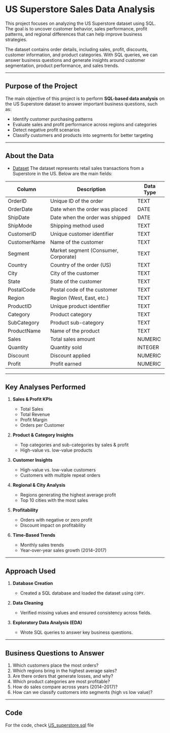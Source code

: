 # US Superstore Sales Data Analysis



This project focuses on analyzing the US Superstore dataset using SQL.  
The goal is to uncover customer behavior, sales performance, profit patterns, and regional differences that can help improve business strategies.

The dataset contains order details, including sales, profit, discounts, customer information, and product categories. With SQL queries, we can answer business questions and generate insights around customer segmentation, product performance, and sales trends.

---

## Purpose of the Project

The main objective of this project is to perform **SQL-based data analysis** on the US Superstore dataset to answer important business questions, such as:

- Identify customer purchasing patterns  
- Evaluate sales and profit performance across regions and categories  
- Detect negative profit scenarios  
- Classify customers and products into segments for better targeting 

---

## About the Data
- <a href="(https://github.com/edifoninigodwin/us-superstore-sql-analysis/blob/main/US%20Superstore%20data.xls)">Dataset</a>
The dataset represents retail sales transactions from a Superstore in the US. Below are the main fields:

| Column       | Description                          | Data Type    |
|--------------|--------------------------------------|--------------|
| OrderID      | Unique ID of the order               | TEXT         |
| OrderDate    | Date when the order was placed       | DATE         |
| ShipDate     | Date when the order was shipped      | DATE         |
| ShipMode     | Shipping method used                 | TEXT         |
| CustomerID   | Unique customer identifier           | TEXT         |
| CustomerName | Name of the customer                 | TEXT         |
| Segment      | Market segment (Consumer, Corporate) | TEXT         |
| Country      | Country of the order (US)            | TEXT         |
| City         | City of the customer                 | TEXT         |
| State        | State of the customer                | TEXT         |
| PostalCode   | Postal code of the customer          | TEXT         |
| Region       | Region (West, East, etc.)            | TEXT         |
| ProductID    | Unique product identifier            | TEXT         |
| Category     | Product category                     | TEXT         |
| SubCategory  | Product sub-category                 | TEXT         |
| ProductName  | Name of the product                  | TEXT         |
| Sales        | Total sales amount                   | NUMERIC      |
| Quantity     | Quantity sold                        | INTEGER      |
| Discount     | Discount applied                     | NUMERIC      |
| Profit       | Profit earned                        | NUMERIC      |

---

## Key Analyses Performed

1. **Sales & Profit KPIs**  
   - Total Sales  
   - Total Revenue  
   - Profit Margin  
   - Orders per Customer  

2. **Product & Category Insights**  
   - Top categories and sub-categories by sales & profit  
   - High-value vs. low-value products  

3. **Customer Insights**  
   - High-value vs. low-value customers  
   - Customers with multiple repeat orders  

4. **Regional & City Analysis**  
   - Regions generating the highest average profit  
   - Top 10 cities with the most sales  

5. **Profitability**  
   - Orders with negative or zero profit  
   - Discount impact on profitability  

6. **Time-Based Trends**  
   - Monthly sales trends  
   - Year-over-year sales growth (2014–2017)  

---

## Approach Used

1. **Database Creation**  
   - Created a SQL database and loaded the dataset using `COPY`.  

2. **Data Cleaning**  
   - Verified missing values and ensured consistency across fields.  

3. **Exploratory Data Analysis (EDA)**  
   - Wrote SQL queries to answer key business questions.  
 

---

## Business Questions to Answer

1. Which customers place the most orders?
2. Which regions bring in the highest average sales?
3. Are there orders that generate losses, and why?
4. Which product categories are most profitable?
5. How do sales compare across years (2014–2017)?
6. How can we classify customers into segments (high vs low value)? 

---
## Code

For the  code, check [US_superstore.sql](https://github.com/edifoninigodwin/us-superstore-sql-analysis/blob/main/US_superstore.sql) file



